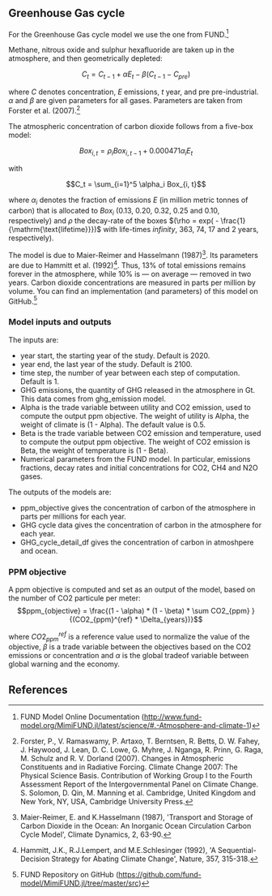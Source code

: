 ## Greenhouse Gas cycle 

For the Greenhouse Gas cycle model we use the one from FUND.[^4]

Methane, nitrous oxide and sulphur hexafluoride are taken up in the atmosphere, and then geometrically depleted:

$$C_{t} = C_{t-1} + \alpha E_{t} - \beta (C_{t-1} - C_{pre}) $$

where $C$ denotes concentration, $E$ emissions, $t$ year, and $\text{pre}$ pre-industrial. $\alpha$ and $\beta$ are given parameters for all gases. 
Parameters are taken from Forster et al. (2007).[^5]

The atmospheric concentration of carbon dioxide follows from a five-box model:

$$Box_{i, t} = \rho_i Box_{i, t-1} + 0.000471\alpha_i E_t$$

with 

$$C_t = \sum_{i=1}^5 \alpha_i Box_{i, t}$$

where $\alpha_{i}$ denotes the fraction of emissions $E$ (in million metric tonnes of carbon) that is allocated to $Box_{i}$ ($0.13$, $0.20$, $0.32$, $0.25$ and $0.10$, respectively) and $\rho$ the decay-rate of the boxes $(\rho = exp( - \frac{1}{\mathrm{\text{lifetime}}})$
with life-times $infinity$, $363$, $74$, $17$ and $2$ years, respectively).

The model is due to Maier-Reimer and Hasselmann (1987)[^1].
Its parameters are due to Hammitt et al. (1992)[^2]. Thus, $13 \%$ of total emissions remains forever in the atmosphere, while $10\%$ is — on average — removed in two years. Carbon dioxide concentrations are measured in parts per million by volume.
You can find an implementation (and parameters) of this model on GitHub.[^3]


### Model inputs and outputs

The inputs are:
* year start, the starting year of the study. Default is 2020.
* year end, the last year of the study. Default is 2100.
* time step, the number of year between each step of computation. Default is 1.
* GHG emissions, the quantity of GHG released in the atmosphere in Gt. This data comes from ghg_emission model. 
* Alpha is the trade variable between utility and CO2 emission, used to compute the output ppm objective. The weight of utility is Alpha, the weight of climate is (1 - Alpha). The default value is 0.5.
* Beta is the trade variable between CO2 emission and temperature, used to compute the output ppm objective. The weight of CO2 emission is Beta, the weight of temperature is (1 - Beta).
* Numerical parameters from the FUND model. In particular, emissions fractions, decay rates and initial concentrations for CO2, CH4 and N2O gases.

The outputs of the models are:
* ppm\_objective gives the concentration of carbon of the atmosphere in parts per millions for each year.
* GHG cycle data gives the concentration of carbon in the atmosphere for each year.
* GHG\_cycle\_detail\_df gives the concentration of carbon in atmoshpere and ocean. 

### PPM objective

A ppm objective is computed and set as an output of the model, based on the number of CO2 particule per meter:
$$ppm_{objective} = \frac{(1 - \alpha) * (1 - \beta) * \sum CO2_{ppm} }{(CO2_{ppm}^{ref} * \Delta_{years})}$$

where $CO2_{ppm}^{ref}$ is a reference value used to normalize the value of the objective, $\beta$ is a trade variable between the objectives based on the CO2 emissions or concentration and $\alpha$ is the global tradeof variable between global warning and the economy.
## References 
[^1]: Maier-Reimer, E. and K.Hasselmann (1987), 'Transport and Storage of Carbon Dioxide in the Ocean: An Inorganic Ocean Circulation Carbon Cycle Model', Climate Dynamics, 2, 63-90.
[^2]: Hammitt, J.K., R.J.Lempert, and M.E.Schlesinger (1992), 'A Sequential-Decision Strategy for Abating Climate Change', Nature, 357, 315-318.
[^3]: FUND Repository on GitHub (https://github.com/fund-model/MimiFUND.jl/tree/master/src)
[^4]: FUND Model Online Documentation (http://www.fund-model.org/MimiFUND.jl/latest/science/#.-Atmosphere-and-climate-1)
[^5]: Forster, P., V. Ramaswamy, P. Artaxo, T. Berntsen, R. Betts, D. W. Fahey, J. Haywood, J. Lean, D. C. Lowe, G. Myhre, J. Nganga, R. Prinn, G. Raga, M. Schulz and R. V. Dorland (2007). Changes in Atmospheric Constituents and in Radiative Forcing. Climate Change 2007: The Physical Science Basis. Contribution of Working Group I to the Fourth Assessment Report of the Intergovernmental Panel on Climate Change. S. Solomon, D. Qin, M. Manning et al. Cambridge, United Kingdom and New York, NY, USA, Cambridge University Press.